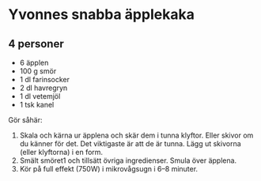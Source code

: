 Yvonnes snabba äpplekaka
========================

4 personer
----------

-	6 äpplen
-	100 g smör
-	1 dl farinsocker
-	2 dl havregryn
-	1 dl vetemjöl
-	1 tsk kanel

Gör såhär:

1.	Skala och kärna ur äpplena och skär dem i tunna klyftor. Eller skivor om du känner för det. Det viktigaste är att de är tunna. Lägg ut skivorna (eller klyftorna) i en form.
2.	Smält smöret1 och tillsätt övriga ingredienser. Smula över äpplena.
3.	Kör på full effekt (750W) i mikrovågsugn i 6–8 minuter.
